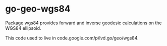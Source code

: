 # go-geo-wgs84
Package wgs84 provides forward and inverse geodesic calculations on the WGS84 ellipsoid.

This code used to live in code.google.com/p/lvd.go/geo/wgs84.
